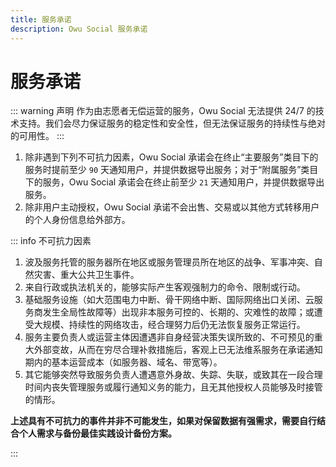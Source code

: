 ```yaml
---
title: 服务承诺
description: Owu Social 服务承诺
---
```


# 服务承诺

::: warning 声明
作为由志愿者无偿运营的服务，Owu Social 无法提供 24/7 的技术支持。我们会尽力保证服务的稳定性和安全性，但无法保证服务的持续性与绝对的可用性。
:::

1. 除非遇到下列不可抗力因素，Owu Social 承诺会在终止“主要服务”类目下的服务时提前至少 `90` 天通知用户，并提供数据导出服务；对于“附属服务”类目下的服务，Owu Social 承诺会在终止前至少 `21` 天通知用户，并提供数据导出服务。
2. 除非用户主动授权，Owu Social 承诺不会出售、交易或以其他方式转移用户的个人身份信息给外部方。

::: info 不可抗力因素

1.  波及服务托管的服务器所在地区或服务管理员所在地区的战争、军事冲突、自然灾害、重大公共卫生事件。
2.  来自行政或执法机关的，能够实际产生客观强制力的命令、限制或行动。
3.  基础服务设施（如大范围电力中断、骨干网络中断、国际网络出口关闭、云服务商发生全局性故障等）出现非本服务可控的、长期的、灾难性的故障；或遭受大规模、持续性的网络攻击，经合理努力后仍无法恢复服务正常运行。
4.  服务主要负责人或运营主体因遭遇非自身经营决策失误所致的、不可预见的重大外部变故，从而在穷尽合理补救措施后，客观上已无法维系服务在承诺通知期内的基本运营成本（如服务器、域名、带宽等）。
5.  其它能够突然导致服务负责人遭遇意外身故、失踪、失联，或致其在一段合理时间内丧失管理服务或履行通知义务的能力，且无其他授权人员能够及时接管的情形。

**上述具有不可抗力的事件并非不可能发生，如果对保留数据有强需求，需要自行结合个人需求与备份最佳实践设计备份方案。**

:::
